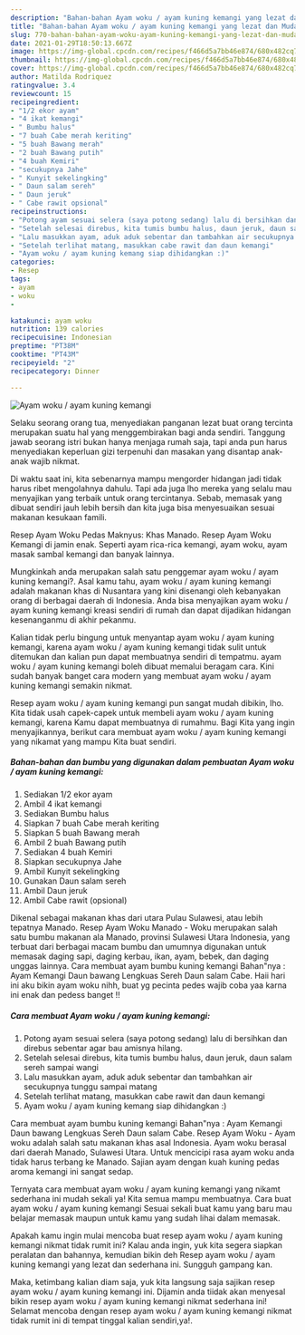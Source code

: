 ```yaml
---
description: "Bahan-bahan Ayam woku / ayam kuning kemangi yang lezat dan Mudah Dibuat"
title: "Bahan-bahan Ayam woku / ayam kuning kemangi yang lezat dan Mudah Dibuat"
slug: 770-bahan-bahan-ayam-woku-ayam-kuning-kemangi-yang-lezat-dan-mudah-dibuat
date: 2021-01-29T18:50:13.667Z
image: https://img-global.cpcdn.com/recipes/f466d5a7bb46e874/680x482cq70/ayam-woku-ayam-kuning-kemangi-foto-resep-utama.jpg
thumbnail: https://img-global.cpcdn.com/recipes/f466d5a7bb46e874/680x482cq70/ayam-woku-ayam-kuning-kemangi-foto-resep-utama.jpg
cover: https://img-global.cpcdn.com/recipes/f466d5a7bb46e874/680x482cq70/ayam-woku-ayam-kuning-kemangi-foto-resep-utama.jpg
author: Matilda Rodriquez
ratingvalue: 3.4
reviewcount: 15
recipeingredient:
- "1/2 ekor ayam"
- "4 ikat kemangi"
- " Bumbu halus"
- "7 buah Cabe merah keriting"
- "5 buah Bawang merah"
- "2 buah Bawang putih"
- "4 buah Kemiri"
- "secukupnya Jahe"
- " Kunyit sekelingking"
- " Daun salam sereh"
- " Daun jeruk"
- " Cabe rawit opsional"
recipeinstructions:
- "Potong ayam sesuai selera (saya potong sedang) lalu di bersihkan dan direbus sebentar agar bau amisnya hilang."
- "Setelah selesai direbus, kita tumis bumbu halus, daun jeruk, daun salam sereh sampai wangi"
- "Lalu masukkan ayam, aduk aduk sebentar dan tambahkan air secukupnya tunggu sampai matang"
- "Setelah terlihat matang, masukkan cabe rawit dan daun kemangi"
- "Ayam woku / ayam kuning kemang siap dihidangkan :)"
categories:
- Resep
tags:
- ayam
- woku
- 

katakunci: ayam woku  
nutrition: 139 calories
recipecuisine: Indonesian
preptime: "PT38M"
cooktime: "PT43M"
recipeyield: "2"
recipecategory: Dinner

---
```



![Ayam woku / ayam kuning kemangi](https://img-global.cpcdn.com/recipes/f466d5a7bb46e874/680x482cq70/ayam-woku-ayam-kuning-kemangi-foto-resep-utama.jpg)

Selaku seorang orang tua, menyediakan panganan lezat buat orang tercinta merupakan suatu hal yang menggembirakan bagi anda sendiri. Tanggung jawab seorang istri bukan hanya menjaga rumah saja, tapi anda pun harus menyediakan keperluan gizi terpenuhi dan masakan yang disantap anak-anak wajib nikmat.

Di waktu  saat ini, kita sebenarnya mampu mengorder hidangan jadi tidak harus ribet mengolahnya dahulu. Tapi ada juga lho mereka yang selalu mau menyajikan yang terbaik untuk orang tercintanya. Sebab, memasak yang dibuat sendiri jauh lebih bersih dan kita juga bisa menyesuaikan sesuai makanan kesukaan famili. 

Resep Ayam Woku Pedas Maknyus: Khas Manado. Resep Ayam Woku Kemangi di jamin enak. Seperti ayam rica-rica kemangi, ayam woku, ayam masak sambal kemangi dan banyak lainnya.

Mungkinkah anda merupakan salah satu penggemar ayam woku / ayam kuning kemangi?. Asal kamu tahu, ayam woku / ayam kuning kemangi adalah makanan khas di Nusantara yang kini disenangi oleh kebanyakan orang di berbagai daerah di Indonesia. Anda bisa menyajikan ayam woku / ayam kuning kemangi kreasi sendiri di rumah dan dapat dijadikan hidangan kesenanganmu di akhir pekanmu.

Kalian tidak perlu bingung untuk menyantap ayam woku / ayam kuning kemangi, karena ayam woku / ayam kuning kemangi tidak sulit untuk ditemukan dan kalian pun dapat membuatnya sendiri di tempatmu. ayam woku / ayam kuning kemangi boleh dibuat memalui beragam cara. Kini sudah banyak banget cara modern yang membuat ayam woku / ayam kuning kemangi semakin nikmat.

Resep ayam woku / ayam kuning kemangi pun sangat mudah dibikin, lho. Kita tidak usah capek-capek untuk membeli ayam woku / ayam kuning kemangi, karena Kamu dapat membuatnya di rumahmu. Bagi Kita yang ingin menyajikannya, berikut cara membuat ayam woku / ayam kuning kemangi yang nikamat yang mampu Kita buat sendiri.

<!--inarticleads1-->

##### Bahan-bahan dan bumbu yang digunakan dalam pembuatan Ayam woku / ayam kuning kemangi:

1. Sediakan 1/2 ekor ayam
1. Ambil 4 ikat kemangi
1. Sediakan  Bumbu halus
1. Siapkan 7 buah Cabe merah keriting
1. Siapkan 5 buah Bawang merah
1. Ambil 2 buah Bawang putih
1. Sediakan 4 buah Kemiri
1. Siapkan secukupnya Jahe
1. Ambil  Kunyit sekelingking
1. Gunakan  Daun salam sereh
1. Ambil  Daun jeruk
1. Ambil  Cabe rawit (opsional)


Dikenal sebagai makanan khas dari utara Pulau Sulawesi, atau lebih tepatnya Manado. Resep Ayam Woku Manado - Woku merupakan salah satu bumbu makanan ala Manado, provinsi Sulawesi Utara Indonesia, yang terbuat dari berbagai macam bumbu dan umumnya digunakan untuk memasak daging sapi, daging kerbau, ikan, ayam, bebek, dan daging unggas lainnya. Cara membuat ayam bumbu kuning kemangi Bahan&#34;nya : Ayam Kemangi Daun bawang Lengkuas Sereh Daun salam Cabe. Haii hari ini aku bikin ayam woku nihh, buat yg pecinta pedes wajib coba yaa karna ini enak dan pedess banget !! 

<!--inarticleads2-->

##### Cara membuat Ayam woku / ayam kuning kemangi:

1. Potong ayam sesuai selera (saya potong sedang) lalu di bersihkan dan direbus sebentar agar bau amisnya hilang.
1. Setelah selesai direbus, kita tumis bumbu halus, daun jeruk, daun salam sereh sampai wangi
1. Lalu masukkan ayam, aduk aduk sebentar dan tambahkan air secukupnya tunggu sampai matang
1. Setelah terlihat matang, masukkan cabe rawit dan daun kemangi
1. Ayam woku / ayam kuning kemang siap dihidangkan :)


Cara membuat ayam bumbu kuning kemangi Bahan&#34;nya : Ayam Kemangi Daun bawang Lengkuas Sereh Daun salam Cabe. Resep Ayam Woku - Ayam woku adalah salah satu makanan khas asal Indonesia. Ayam woku berasal dari daerah Manado, Sulawesi Utara. Untuk mencicipi rasa ayam woku anda tidak harus terbang ke Manado. Sajian ayam dengan kuah kuning pedas aroma kemangi ini sangat sedap. 

Ternyata cara membuat ayam woku / ayam kuning kemangi yang nikamt sederhana ini mudah sekali ya! Kita semua mampu membuatnya. Cara buat ayam woku / ayam kuning kemangi Sesuai sekali buat kamu yang baru mau belajar memasak maupun untuk kamu yang sudah lihai dalam memasak.

Apakah kamu ingin mulai mencoba buat resep ayam woku / ayam kuning kemangi nikmat tidak rumit ini? Kalau anda ingin, yuk kita segera siapkan peralatan dan bahannya, kemudian bikin deh Resep ayam woku / ayam kuning kemangi yang lezat dan sederhana ini. Sungguh gampang kan. 

Maka, ketimbang kalian diam saja, yuk kita langsung saja sajikan resep ayam woku / ayam kuning kemangi ini. Dijamin anda tiidak akan menyesal bikin resep ayam woku / ayam kuning kemangi nikmat sederhana ini! Selamat mencoba dengan resep ayam woku / ayam kuning kemangi nikmat tidak rumit ini di tempat tinggal kalian sendiri,ya!.

